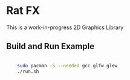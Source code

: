 # Rat FX

This is a work-in-progress 2D Graphics Library

## Build and Run Example

```bash

    sudo pacman -S --needed gcc glfw glew
    ./run.sh
